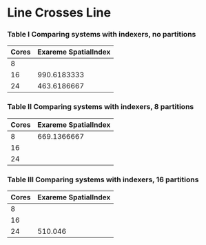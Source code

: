 # Line Crosses Line


### Table I Comparing systems with indexers, no partitions
Cores | Exareme SpatialIndex
--- | --- 
8 | 
16 | 990.6183333
24 | 463.6186667
          
### Table II Comparing systems with indexers, 8 partitions       
Cores | Exareme SpatialIndex
--- | --- 
8 | 669.1366667
16 | 
24 | 
          
### Table III Comparing systems with indexers, 16 partitions       
Cores | Exareme SpatialIndex
--- | --- 
8 | 
16 | 
24 | 510.046
